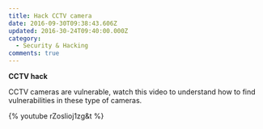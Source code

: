 ```yaml
---
title: Hack CCTV camera
date: 2016-09-30T09:38:43.606Z
updated: 2016-30-24T09:40:00.000Z
category:
  - Security & Hacking
comments: true
---
```

**CCTV hack**

CCTV cameras are vulnerable, watch this video to understand how to find vulnerabilities in these type of cameras.

{% youtube rZoslioj1zg&t %}
